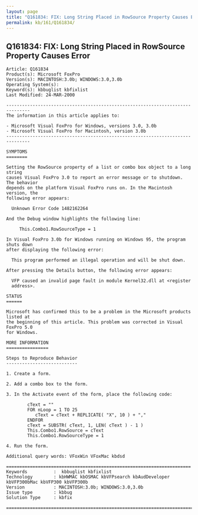 ```yaml
---
layout: page
title: "Q161834: FIX: Long String Placed in RowSource Property Causes Error"
permalink: kb/161/Q161834/
---
```


## Q161834: FIX: Long String Placed in RowSource Property Causes Error

	Article: Q161834
	Product(s): Microsoft FoxPro
	Version(s): MACINTOSH:3.0b; WINDOWS:3.0,3.0b
	Operating System(s): 
	Keyword(s): kbbuglist kbfixlist
	Last Modified: 24-MAR-2000
	
	-------------------------------------------------------------------------------
	The information in this article applies to:
	
	- Microsoft Visual FoxPro for Windows, versions 3.0, 3.0b 
	- Microsoft Visual FoxPro for Macintosh, version 3.0b 
	-------------------------------------------------------------------------------
	
	SYMPTOMS
	========
	
	Setting the RowSource property of a list or combo box object to a long string
	causes Visual FoxPro 3.0 to report an error message or to shutdown. The behavior
	depends on the platform Visual FoxPro runs on. In the Macintosh version, the
	following error appears:
	
	  Unknown Error Code 1482162264
	
	And the Debug window highlights the following line:
	
	     This.Combo1.RowSourceType = 1
	
	In Visual FoxPro 3.0b for Windows running on Windows 95, the program shuts down
	after displaying the following error:
	
	  This program performed an illegal operation and will be shut down.
	
	After pressing the Details button, the following error appears:
	
	  VFP caused an invalid page fault in module Kernel32.dll at <register
	  address>.
	
	STATUS
	======
	
	Microsoft has confirmed this to be a problem in the Microsoft products listed at
	the beginning of this article. This problem was corrected in Visual FoxPro 5.0
	for Windows.
	
	MORE INFORMATION
	================
	
	Steps to Reproduce Behavior
	---------------------------
	
	1. Create a form.
	
	2. Add a combo box to the form.
	
	3. In the Activate event of the form, place the following code:
	
	        cText = ""
	        FOR nLoop = 1 TO 25
	           cText = cText + REPLICATE( "X", 10 ) + ","
	        ENDFOR
	        cText = SUBSTR( cText, 1, LEN( cText ) - 1 )
	        This.Combo1.RowSource = cText
	        This.Combo1.RowSourceType = 1
	
	4. Run the form.
	
	Additional query words: VFoxWin VFoxMac kbdsd
	
	======================================================================
	Keywords          :  kbbuglist kbfixlist
	Technology        : kbHWMAC kbOSMAC kbVFPsearch kbAudDeveloper kbVFP300bMac kbVFP300 kbVFP300b
	Version           : MACINTOSH:3.0b; WINDOWS:3.0,3.0b
	Issue type        : kbbug
	Solution Type     : kbfix
	
	=============================================================================
	
